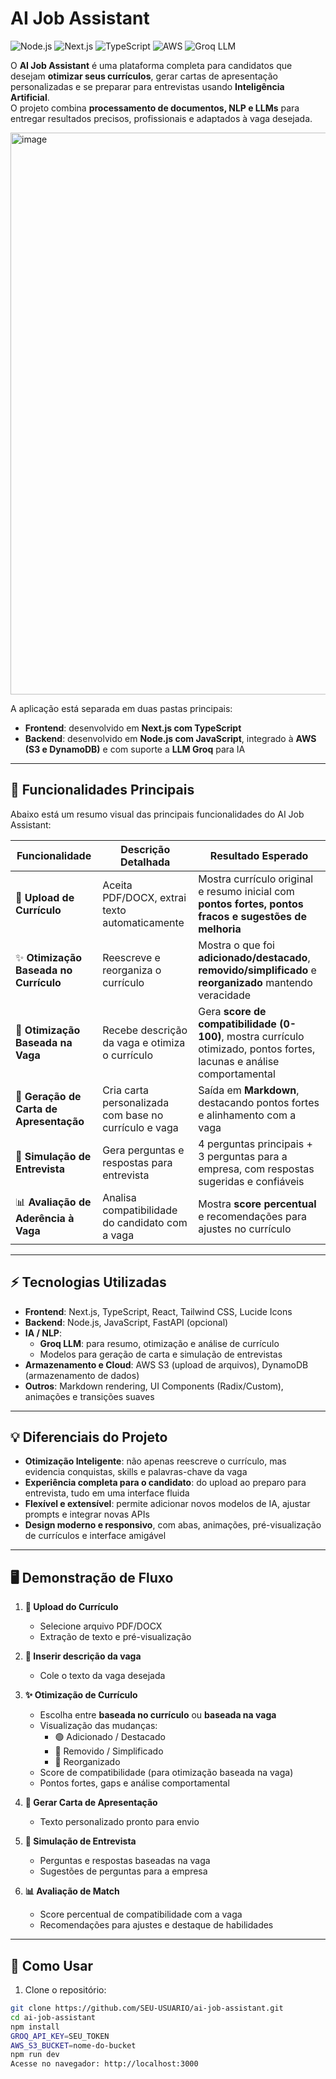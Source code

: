 # AI Job Assistant

![Node.js](https://img.shields.io/badge/Node.js-339933?style=flat&logo=node.js)
![Next.js](https://img.shields.io/badge/Next.js-000000?style=flat&logo=next.js)
![TypeScript](https://img.shields.io/badge/TypeScript-3178C6?style=flat&logo=typescript)
![AWS](https://img.shields.io/badge/AWS-232F3E?style=flat&logo=amazon-aws)
![Groq LLM](https://img.shields.io/badge/Groq-FF6F61?style=flat)

O **AI Job Assistant** é uma plataforma completa para candidatos que desejam **otimizar seus currículos**, gerar cartas de apresentação personalizadas e se preparar para entrevistas usando **Inteligência Artificial**.  
O projeto combina **processamento de documentos, NLP e LLMs** para entregar resultados precisos, profissionais e adaptados à vaga desejada.

<img width="1891" height="899" alt="image" src="https://github.com/user-attachments/assets/0cc1f51e-c8f7-489c-b3d5-ae9bb93cbabb" />

A aplicação está separada em duas pastas principais:

- **Frontend**: desenvolvido em **Next.js com TypeScript**  
- **Backend**: desenvolvido em **Node.js com JavaScript**, integrado à **AWS (S3 e DynamoDB)** e com suporte a **LLM Groq** para IA

---

## 📝 Funcionalidades Principais

Abaixo está um resumo visual das principais funcionalidades do AI Job Assistant:

| Funcionalidade | Descrição Detalhada | Resultado Esperado |
|----------------|------------------|-----------------|
| 📄 **Upload de Currículo** | Aceita PDF/DOCX, extrai texto automaticamente | Mostra currículo original e resumo inicial com **pontos fortes, pontos fracos e sugestões de melhoria** |
| ✨ **Otimização Baseada no Currículo** | Reescreve e reorganiza o currículo | Mostra o que foi **adicionado/destacado**, **removido/simplificado** e **reorganizado** mantendo veracidade |
| 🎯 **Otimização Baseada na Vaga** | Recebe descrição da vaga e otimiza o currículo | Gera **score de compatibilidade (0-100)**, mostra currículo otimizado, pontos fortes, lacunas e análise comportamental |
| 📝 **Geração de Carta de Apresentação** | Cria carta personalizada com base no currículo e vaga | Saída em **Markdown**, destacando pontos fortes e alinhamento com a vaga |
| 💬 **Simulação de Entrevista** | Gera perguntas e respostas para entrevista | 4 perguntas principais + 3 perguntas para a empresa, com respostas sugeridas e confiáveis |
| 📊 **Avaliação de Aderência à Vaga** | Analisa compatibilidade do candidato com a vaga | Mostra **score percentual** e recomendações para ajustes no currículo |

---

## ⚡ Tecnologias Utilizadas

- **Frontend**: Next.js, TypeScript, React, Tailwind CSS, Lucide Icons  
- **Backend**: Node.js, JavaScript, FastAPI (opcional)  
- **IA / NLP**:
  - **Groq LLM**: para resumo, otimização e análise de currículo
  - Modelos para geração de carta e simulação de entrevistas
- **Armazenamento e Cloud**: AWS S3 (upload de arquivos), DynamoDB (armazenamento de dados)
- **Outros**: Markdown rendering, UI Components (Radix/Custom), animações e transições suaves

---

## 💡 Diferenciais do Projeto

- **Otimização Inteligente**: não apenas reescreve o currículo, mas evidencia conquistas, skills e palavras-chave da vaga  
- **Experiência completa para o candidato**: do upload ao preparo para entrevista, tudo em uma interface fluida  
- **Flexível e extensível**: permite adicionar novos modelos de IA, ajustar prompts e integrar novas APIs  
- **Design moderno e responsivo**, com abas, animações, pré-visualização de currículos e interface amigável  

---

## 🖥 Demonstração de Fluxo

1. **📄 Upload do Currículo**
   - Selecione arquivo PDF/DOCX  
   - Extração de texto e pré-visualização  

2. **📌 Inserir descrição da vaga**
   - Cole o texto da vaga desejada  

3. **✨ Otimização de Currículo**
   - Escolha entre **baseada no currículo** ou **baseada na vaga**  
   - Visualização das mudanças:
     - 🟢 Adicionado / Destacado  
     - 🔴 Removido / Simplificado  
     - 🔄 Reorganizado  
   - Score de compatibilidade (para otimização baseada na vaga)  
   - Pontos fortes, gaps e análise comportamental  

4. **📝 Gerar Carta de Apresentação**
   - Texto personalizado pronto para envio  

5. **💬 Simulação de Entrevista**
   - Perguntas e respostas baseadas na vaga  
   - Sugestões de perguntas para a empresa  

6. **📊 Avaliação de Match**
   - Score percentual de compatibilidade com a vaga  
   - Recomendações para ajustes e destaque de habilidades

---

## 🚀 Como Usar

1. Clone o repositório:
```bash
git clone https://github.com/SEU-USUARIO/ai-job-assistant.git
cd ai-job-assistant
npm install
GROQ_API_KEY=SEU_TOKEN
AWS_S3_BUCKET=nome-do-bucket
npm run dev
Acesse no navegador: http://localhost:3000
